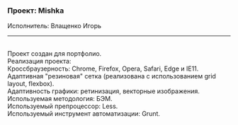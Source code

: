 ### Проект: Mishka<br>
Исполнитель: Влащенко Игорь<br><hr>
<br>
Проект создан для портфолио.<br>
Реализация проекта:<br>
Кроссбраузерность: Chrome, Firefox, Opera, Safari, Edge и IE11.<br>
Адаптивная "резиновая" сетка (реализована с использованием grid layout, flexbox).<br>
Адаптивность графики: ретинизация, векторные изображения.<br>
Используемая методология: БЭМ.<br>
Используемый препроцессор: Less.<br>
Используемый инструмент автоматизации: Grunt.
